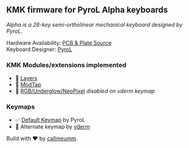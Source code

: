 ## KMK firmware for PyroL Alpha keyboards
_Alpha is a 28-key semi-ortholinear mechanical keyboard designed by PyroL._

Hardware Availability: [PCB & Plate Source](https://github.com/PyrooL/Alpha)  
Keyboard Designer: [PyroL](https://github.com/PyrooL)

### KMK Modules/extensions implemented
- 📌 [Layers](http://kmkfw.io/docs/layers)
- 🧩 [ModTap](http://kmkfw.io/docs/modtap)
- 🌈 [RGB/Underglow/NeoPixel](http://kmkfw.io/docs/rgb) *disabled on vderm keymap*

### Keymaps
- ✅ [Default Keymap](https://github.com/PyrooL/Alpha/tree/master/keymap) by PyroL
- 🚀 Alternate keymap by [vderm](https://github.com/vderm/Alpha28Keymap) 

Build with ♥️ by [callmeumm](https://github.com/callmeumm).